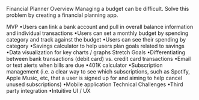 Financial Planner
Overview
Managing a budget can be difficult. Solve this problem by creating a financial planning app.

MVP
•Users can link a bank account and pull in overall balance information and individual transactions
•Users can set a monthly budget by spending category and track against the budget
•Users can see their spending by category
•Savings calculator to help users plan goals related to savings
•Data visualization for key charts / graphs
Stretch Goals
•Differentiating between bank transactions (debit card) vs. credit card transactions
•Email or text alerts when bills are due
•401K calculator
•Subscription management (i.e. a clear way to see which subscriptions, such as Spotify, Apple Music, etc, that a user is signed up for and aiming to help cancel unused subscriptions)
•Mobile application
Technical Challenges
•Third party integration
•Intuitive UI / UX
